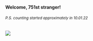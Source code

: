 #### Welcome, 751st stranger!

###### <sup>P.S. counting started approximately in 10.01.22</sup>

<img src="https://kraftwerk28.pp.ua/vcnt.png"></img>
